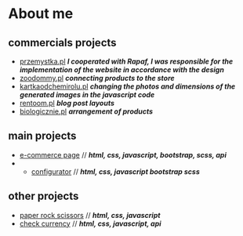# About me

## commercials projects
- [przemystka.pl](https://przemystka.pl/) ***I cooperated with Rapaf, I was responsible for the implementation of the website in accordance with the design***
- [zoodommy.pl](zoodommy.pl) ***connecting products to the store***
- [kartkaodchemirolu.pl](kartkaodchemirolu.pl) ***changing the photos and dimensions of the generated images in the javascript code***
- [rentoom.pl](rentoom.pl) ***blog post layouts***
- [biologicznie.pl](biologicznie.pl) ***arrangement of products***


## main projects
- [e-commerce page](https://github.com/emeczku/e-commerce) // ***html, css, javascript, bootstrap, scss, api***
- - [configurator](https://github.com/emeczku/configurator) // ***html, css, javascript bootstrap scss***

## other projects
- [paper rock scissors](https://github.com/emeczku/paper-rock-scissors) // ***html, css, javascript***
- [check currency](https://github.com/emeczku/check-currency) // ***html, css, javascript, api***
